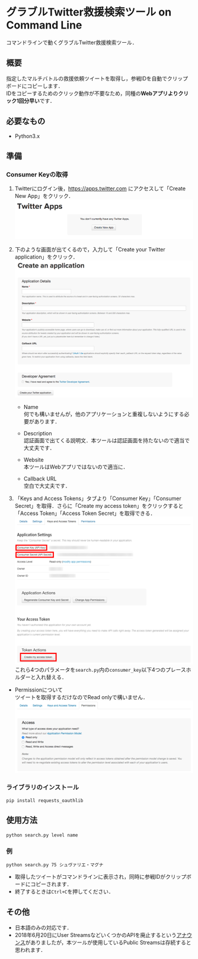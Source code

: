 # グラブルTwitter救援検索ツール on Command Line

コマンドラインで動くグラブルTwitter救援検索ツール．

## 概要  
指定したマルチバトルの救援依頼ツイートを取得し，参戦IDを自動でクリップボードにコピーします．  
IDをコピーするためのクリック動作が不要なため，同種の<strong>Webアプリよりクリック1回分早い</strong>です．

## 必要なもの
+ Python3.x

## 準備

### Consumer Keyの取得
1. Twitterにログイン後，https://apps.twitter.com にアクセスして「Create New App」をクリック．
![apps_twitter_1](images/apps_twitter_1.png)  

2. 下のような画面が出てくるので，入力して「Create your Twitter application」をクリック．
![apps_twitter_2](images/apps_twitter_2.png)

   + Name  
   何でも構いませんが，他のアプリケーションと重複しないようにする必要があります．

   + Description  
   認証画面で出てくる説明文．本ツールは認証画面を持たないので適当で大丈夫です．
   
   + Website  
   本ツールはWebアプリではないので適当に．

   + Callback URL  
   空白で大丈夫です．  

3. 「Keys and Access Tokens」タブより「Consumer Key」「Consumer Secret」を取得．さらに「Create my access token」をクリックすると「Access Token」「Access Token Secret」を取得できる．  
![apps_twitter_3](images/apps_twitter_3.png)
これら4つのパラメータを`search.py`内の`consumer_key`以下4つのプレースホルダーと入れ替える．  

+ Permissionについて  
ツイートを取得するだけなのでRead onlyで構いません．
![apps_twitter_4](images/apps_twitter_4.png)

### ライブラリのインストール
```
pip install requests_oauthlib
```

## 使用方法

```
python search.py level name
```
### 例

```
python search.py 75 シュヴァリエ・マグナ
```
+ 取得したツイートがコマンドラインに表示され，同時に参戦IDがクリップボードにコピーされます．
+ 終了するときは`Ctrl+C`を押してください．

## その他
+ 日本語のみの対応です．
+ 2018年6月20日にUser StreamsなどいくつかのAPIを廃止するという[アナウンス](https://blog.twitter.com/developer/ja_jp/topics/tools/2017/aaa.html)がありましたが，本ツールが使用しているPublic Streamsは存続すると思われます．